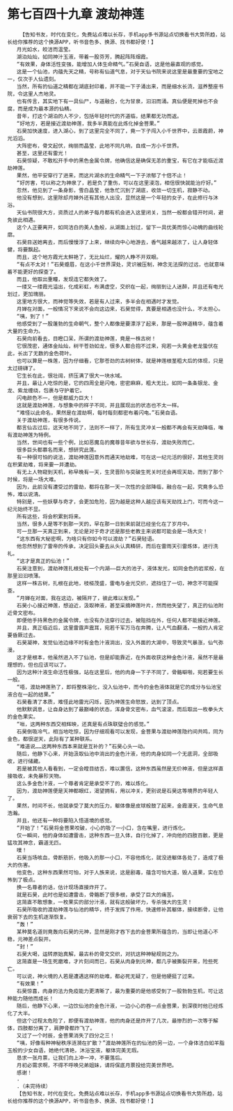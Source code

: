 # 第七百四十九章 渡劫神莲
        【告知书友，时代在变化，免费站点难以长存，手机app多书源站点切换看书大势所趋，站长给你推荐的这个换源APP，听书音色多、换源、找书都好使！】
       月光如水，皎洁而温莹。
       湖泊灿灿，如同神汁玉液，带着一股芬芳，腾起阵阵烟霞。
       “有效果，身体活性变强，能增加人体生命精气。”石昊自语，这是他最直观的感觉。
       这是一个仙池，内蕴先天之精，号称有仙道气息，对于天仙书院来说这里是最重要的宝地之一，仅次于人仙遗刻。
       当然，所有的仙道之精都在湖底封印着，并不能一下子涌出来，而是细水长流，滋养整座书院，令这里人杰地灵。
       也有传言，其实地下有一具仙尸，与道融合，化为甘泉，汩汩而涌。真仙便是死掉也不会腐，而是成为最本源的仙精。
       昔年，打这个湖泊的人不少，包括年轻时代的齐道临，结果都无功而返。
       “好地方，若是接近渡劫神莲，我多半真能在此炼化掉金菩果。”
       石昊加快速度，进入湖心，到了这里完全不同了，竟一下子闯入小千世界中，云蒸霞蔚，神光滔滔。
       大阵密布，骨文起伏，绚丽而晶莹，此地不同凡响，自成一方小千世界。
       甚至，这里还有雷光！
       石昊惊疑，不敢松开手中的黑色金属令牌，他确信这是确保无恙的重宝，有它在才能临近渡劫神莲。
       果然，他平安穿行了进来，而这片湖水的生命精气一下子浓郁了十倍不止！
       “好厉害，可以称之为神泉了，若是负了重伤，可以在这里浸泡，相信很快就能治疗好。”
       忽然，他见到了一条身影，雪白晶莹，他急忙沉到了湖底，收敛一切生机，寂静不动。
       他没有想到，这里除却月婵外还有其他人出没，显然这是一个年轻的女子，在此修行与沐浴。
       天仙书院很大方，资质过人的弟子每月都有机会进入这里闭关，当然一般都会错开时间，避免彼此相遇。
       这个人正要离开，如同洁白的美人鱼般，从湖面上划过，留下一具优美而惊心动魄的曲线轮廓。
       石昊目送她离去，而后慢慢浮了上来，继续向中心地游去，香气越来越浓了，让人身轻体健，将要飘起。
       而且，这个地方霞光太鲜艳了，无比灿烂，耀的人睁不开双眼。
       “有点不太对！”石昊蹙眉，在这小千世界深处，灵识被压制，神念无法探的过远，也就意味着不能更好的探查了。
       而且，他取出重瞳，发现连它都失效了。
       一缕又一缕霞光溢出，化成彩虹，布满虚空，交织在一起，绚丽到让人迷醉，并且还有电光划过，更加瑰丽。
       这里地方很大，而神觉等失效，若是有人过来，多半会在相遇时才发觉。
       月婵在对面，一般情况下来说不会向这边来，石昊觉得，真要是相遇也没什么，不太担心。
       “咦，到了！”
       他感受到了一股蓬勃的生命朝气，整个人都像是要漂浮了起来，那是一股神道精华，蕴含着大量的生命力。
       石昊向前看去，目瞪口呆，所谓的渡劫神莲，竟是一株古树！
       它很茂密，通体金灿灿，树干苍劲如龙，很多人都合抱不过来，宛若一头黄金老龙蛰伏在此，长出了无数的金色荷叶。
       也可以算是一株莲，因为仔细看，它那苍劲的古树树体，就是神莲根茎粗大后的体现，只是太过磅礴了。
       它生长在此，很壮阔，挤压满了很大一块水域。
       并且，最让人吃惊的是，它的四周全是闪电，密密麻麻，粗大无比，如同一条条银龙、金龙、紫龙缠绕，包裹与守护着它。
       闪电颜色不一，但是都威力巨大！
       这就是渡劫神莲，与想象中的样子不同，并且展现出的状态也不太一样。
       “难怪以此命名，果然是在渡劫啊，每时每刻都密布着闪电。”石昊自语。
       关于渡劫神莲，有很多传说。
       都言仙古过后，这天地不同了，法则不一样了，所有生灵冲关一般都不再会有天劫降临，唯有渡劫神莲为特例。
       当然，世间也有一些个例，比如恶魔岛的魔尊昔年欲与世长存，渡劫失败而亡。
       很多巨头都慕名而来，想研究此莲。
       有一种很可怕的说法，渡劫神莲因意外而通天地劫难，可在这一纪元活的很好，其他生灵则在积累劫难，将来要一并遭劫。
       有无上人物窥到天机，称早晚有一天，生灵晋阶与突破生死关时还会再现天劫，而到了那个时候，将是一场大难。
       因为，此前没有遭受过的雷劫，都将在那一天一次性的全部降临，融合在一起，究竟多么恐怖，难以说清。
       特别是，一些妖孽与奇才，会更加危险，因为越是这种人越应该有天劫找上门，可而今这一纪元始终不显。
       所有这些，将会积累到将来。
       当然，很多人是等不到那一天的，早在那一日到来前就已经坐化在了岁月中。
       可一旦那一天真正到来，无论是对于奇才还是那些老教主来说都可能会是一场大灾！
       “这东西有大秘密啊，为啥只有你如今可以渡劫？”石昊轻语。
       他忽然想到了雷帝的传承，决定回头要去从头认真精研，而后在雷雨天引雷炼体，进行洗礼。
       “这才是真正的仙池！”
       石昊注意到，渡劫神莲扎根处有一个内湖——巨大的池子，液体发光，如同金色的岩浆般，在那里汩汩喷薄。
       这样一株古树，扎根在此地，枝桠茂盛，雷电与金光交织，遮挡住了一切，神念不可能探查。
       “月婵在对面，我在这边，被隔开了，彼此难以发现。”
       石昊小心接近神莲，想迫近，汲取神液，甚至采摘神莲叶片，然而他失望了，真正的仙池附近骨文密布。
       即便他手持黑色的金属令牌，也没有办法穿行过去，被阻挡在外，任何人都不能接近神莲。
       并且，真正临近后，这里雷霆声震耳，宛若千军万马在奔腾，让人气血翻涌，一般的人肯定要昏厥过去。
       石昊凝神，发觉仙池边缘不时有金色汁液淌出，没入外面的大湖中，导致灵气暴涨，仙气弥漫。
       这才是根本，他虽然进入不了仙池，但是却能靠近，在外面收获这种金色汁液，虽然不是最理想的，但也应该可以了。
       因为这种汁液生命活性极强，站在这里后，他的肉身一下子不同了，骨骼噼啪，宛若要生长一般。
       “唔，渡劫神莲熟了，即将整株溶化，没入仙池中，而今的金色液体就是它的成分与仙池宝液合在一起的结果。”
       石昊看清了本质，难怪此地雷光闪烁，因为神莲生命怒放，达到了顶点。
       他默默调息，让自身达到了最巅峰的状态，浑身骨文密布，血气滚滚，而后取出一枚拳头大的金色果实。
       “咝，这两种东西交相辉映，还真是有点珠联璧合的感觉。”
       石昊倒吸冷气，相当地吃惊，因为仔细观看可以发现，金菩果与渡劫神莲隐约间共鸣，同为金色，都很逆天，此际有了某种联系。
       “难道说……这两种东西本来就是互补的？”石昊心头一动。
       随后，他静下心来，开始汲取仙池中淌出的金色汁液，他的肉身如同一个无底洞，全部吸收，进行储藏。
       若是被其他人看看到，一定会瞠目结舌，难以置信，这种东西虽然是无价神液，但是这样直接吸收，未免暴殄天物。
       这么多金色汁液，一个尊者肯定是承受不了的，难以炼化。
       因为，渡劫神莲便是天神都眼红，渴望拥有，用以冲关，更别说是石昊这等境界的年轻人了。
       果然，时间不长，他就承受了莫大的压力，躯体像是皮球般鼓了起来，金霞漫天，生命气息浩瀚。
       并且，他还有一种将要陷入悟道境的感觉。
       “开始了！”石昊将金菩果咬破，小心的吸了一小口，含在嘴里，进行炼化。
       仅一瞬间，他的身体如遭雷击，这种东西一旦入体，自行化掉了，冲向他的四肢百骸，更是猛攻其神念，霸道无匹。
       噗！
       石昊当场咳血，骨断筋折，他吸入的那一小口，不容他炼化，就没进躯体各处了，造成了极大的伤害。
       他变色，这种东西果然可怕，对于人族来说，这是剧毒，蕴含可怕大道，毁人道果，实在恐怖到了极点。
       换一名尊者的话，估计现场直接炸开了。
       就是石昊，此时也是如遭雷击，骨骼断了很多根，承受了巨大的痛苦。
       这简直不敢想象，一枚果实的部分汁液，就有这般破坏力，专杀强大的生灵！
       石昊所吸收的渡劫神莲与仙池的精华，终于发挥了作用，快速修补其躯体，接续断骨，让他衰弱下去的生机逐渐恢复。
       “轰！”
       某种莫名道则竟轰向石昊的元神，显然是刚才吞下去的金菩果所蕴含的，当即让他道心不稳，元神差点裂开。
       “封！”
       石昊大喝，运转原始真解，最古朴的骨文交织，对抗这种神秘规则之力。
       这简直是一场生死磨难，才片刻间而已，石昊从肉身到元神，都几乎被撕裂开来，险些死亡。
       可以说，神火境的人若是遭遇这样的劫难，都必死无疑了，但是他硬挺了过来。
       “有效果！”
       石昊惊喜，肉身的法力免疫能力更清晰了，最为重要的是他感受到了一股勃勃生机，可让这种能力随他而成长！
       随后，他静下心来，一边饮仙池的金色汁液，一边小心的吞一点金菩果，到深夜时他已经炼化了大半。
       但这个过程太危险了，即便有渡劫神莲，他的肉身还是炸开了几次，最惨烈的一次等于解体，四肢都分离了，肩胛骨都炸飞了。
       又过了一个时辰，金菩果消失了四分之三！
       “咦，好像有种神秘秩序涟漪在扩散？”渡劫神莲所在的仙池的另一边，一个身体洁白如羊脂玉般的少女自语，她绝代清艳，沐浴宝液，躯体完美无瑕。
       恳求一张月票，让我们向上冲一冲，不要落后。
       月初必需求啊，不得不呼唤兄弟姐妹，请将保底月票投给完美世界吧。
       感谢！
       .
       .（未完待续）
       【告知书友，时代在变化，免费站点难以长存，手机app多书源站点切换看书大势所趋，站长给你推荐的这个换源APP，听书音色多、换源、找书都好使！】